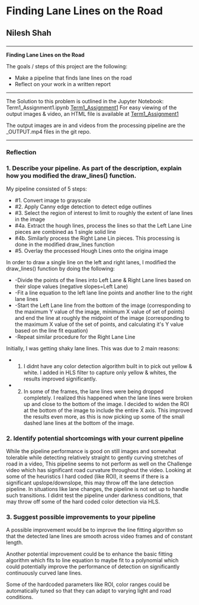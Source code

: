 # **Finding Lane Lines on the Road** 

## Nilesh Shah

### 

---

**Finding Lane Lines on the Road**

The goals / steps of this project are the following:
* Make a pipeline that finds lane lines on the road
* Reflect on your work in a written report



[//]: # (Image References)

[image2]: ./Solutions/solidYellowCurve.jpg "Grayscale"
[image3]: ./Solutions/solidYellowLeftOUTPUT.mp4

---
The Solution to this problem is outlined in the Jupyter Notebook: Term1_Assignment1.ipynb
[Term1_Assignment1](Term1_Assignment1.ipynb)
For easy viewing of the output images & video, an HTML file is available at [Term1_Assignment1](Term1_Assignment1.html)

The output images are in and videos from the processing pipeline are the _OUTPUT.mp4 files in the git repo.

---
### Reflection

### 1. Describe your pipeline. As part of the description, explain how you modified the draw_lines() function.

My pipeline consisted of 5 steps: 
* #1. Convert image to grayscale
* #2. Apply Canny edge detection to detect edge outlines
* #3. Select the region of interest to limit to roughly the extent of lane lines in the image
* #4a. Extract the hough lines, process the lines so that the Left Lane Line pieces are combined as 1 single solid line
* #4b. Similarly process the Right Lane Lin pieces. This processing is done in the modified draw_lines function
* #5. Overlay the processed Hough Lines onto the origina image

In order to draw a single line on the left and right lanes, I modified the draw_lines() function by doing the following:
*  -Divide the points of the lines into Left Lane & Right Lane lines based on their slope values (negative slopes=Left Lane)
*  -Fit a line equation to the left lane line points and another line to the right lane lines
*  -Start the Left Lane line from the bottom of the image (corresponding to the maximum Y value of the image, minimum X value of set of points) and end the line at roughly the midpoint of the image (corresponding to the maximum X value of the set of points, and calculating it's Y value based on the line fit equation)
*  -Repeat similar procedure for the Right Lane Line

Initially, I was getting shaky lane lines. This was due to 2 main reasons:
* 1. I didnt have any color detection algorithm built in to pick out yellow & white. I added in HLS filter to capture only yellow & whites, the results improved significantly.
* 2. In some of the frames, the lane lines were being dropped completely. I realized this happened when the lane lines were broken up and close to the bottom of the image. I decided to widen the ROI at the bottom of the image to include the entire X axis. This improved the results even more, as this is now picking up some of the small dashed lane lines at the bottom of the image. 

### 2. Identify potential shortcomings with your current pipeline

While the pipeline performance is good on still images and somewhat tolerable while detecting relatively straight to gently curving stretches of road in a video, This pipeline seems to  not perform as well on the Challenge video which has significant road curvature throughout the video. Looking at some of the heuristics I hard coded (like ROI), it seems if there is a significant upslope/downslope, this may throw off the lane detection pipeline. In situations like lane changes, the pipeline is not set up to handle such transitions. I didnt test the pipeline under darkness conditions, that may throw off some of the hard coded color detection via HLS.

### 3. Suggest possible improvements to your pipeline

A possible improvement would be to improve the line fitting algorithm so that the detected lane lines are smooth across video frames and of constant length.

Another potential improvement could be to enhance the basic fitting algorithm which fits to line equation to maybe fit to a polynomial which could potentially improve the performance of detection on significantly continuously curved lane lines.

Some of the hardcoded parameters like ROI, color ranges could be automatically tuned so that they can adapt to varying light and road conditions.


